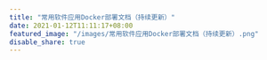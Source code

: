 ```yaml
---
title: "常用软件应用Docker部署文档（持续更新）"
date: 2021-01-12T11:11:17+08:00
featured_image: "/images/常用软件应用Docker部署文档（持续更新）.png"
disable_share: true
---
```


